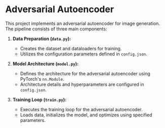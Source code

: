# Adversarial Autoencoder

This project implements an adversarial autoencoder for image generation. The pipeline consists of three main components:

1. **Data Preparation (`data.py`):**
   - Creates the dataset and dataloaders for training.
   - Utilizes the configuration parameters defined in `config.json`.

2. **Model Architecture (`model.py`):**
   - Defines the architecture for the adversarial autoencoder using PyTorch's `nn.Module`.
   - Architecture details and hyperparameters are configured in `config.json`.

3. **Training Loop (`train.py`):**
   - Executes the training loop for the adversarial autoencoder.
   - Loads data, initializes the model, and optimizes using specified parameters.
